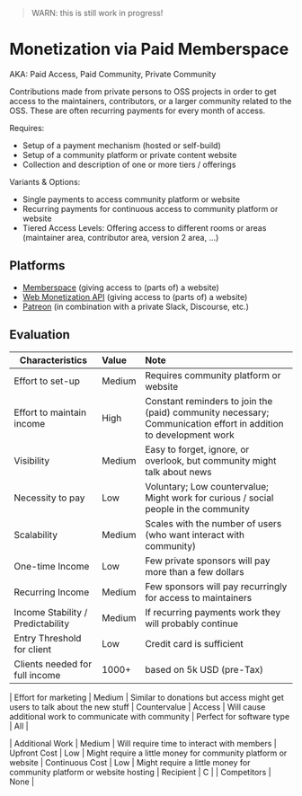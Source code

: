 > WARN: this is still work in progress!

# Monetization via Paid Memberspace
AKA: Paid Access, Paid Community, Private Community

Contributions made from private persons to OSS projects in order to get access to the maintainers, contributors, or a larger community related to the OSS. These are often recurring payments for every month of access.

Requires:
* Setup of a payment mechanism (hosted or self-build)
* Setup of a community platform or private content website
* Collection and description of one or more tiers / offerings

Variants & Options:
* Single payments to access community platform or website
* Recurring payments for continuous access to community platform or website
* Tiered Access Levels: Offering access to different rooms or areas (maintainer area, contributor area, version 2 area, ...)

## Platforms
* [Memberspace](https://www.memberspace.com/) (giving access to (parts of) a website)
* [Web Monetization API](https://webmonetization.org/) (giving access to (parts of) a website)
* [Patreon](https://www.patreon.com/) (in combination with a private Slack, Discourse, etc.)

## Evaluation

| Characteristics                   | Value  | Note |
| --------------------------------- |:------ |:---- |
| Effort to set-up                  | Medium | Requires community platform or website
| Effort to maintain income         | High   | Constant reminders to join the (paid) community necessary; Communication effort in addition to development work
| Visibility                        | Medium | Easy to forget, ignore, or overlook, but community might talk about news
| Necessity to pay                  | Low    | Voluntary; Low countervalue; Might work for curious / social people in the community
| Scalability                       | Medium | Scales with the number of users (who want interact with community)
| One-time Income                   | Low    | Few private sponsors will pay more than a few dollars
| Recurring Income                  | Medium | Few sponsors will pay recurringly for access to maintainers
| Income Stability / Predictability | Medium | If recurring payments work they will probably continue  
| Entry Threshold for client        | Low    | Credit card is sufficient
| Clients needed for full income    | 1000+  | based on 5k USD (pre-Tax)

| Effort for marketing              | Medium | Similar to donations but access might get users to talk about the new stuff
| Countervalue                      | Access | Will cause additional work to communicate with community
| Perfect for software type         | All    | 

| Additional Work                   | Medium | Will require time to interact with members
| Upfront Cost                      | Low    | Might require a little money for community platform or website 
| Continuous Cost                   | Low    | Might require a little money for community platform or website hosting
| Recipient                         | C      | 
| Competitors                       | None   | 
